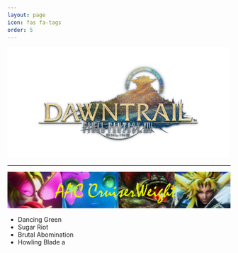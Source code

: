 ```yaml
---
layout: page 
icon: fas fa-tags
order: 5
---
```


![Endwalker](\images\endwalker.png)
***
![AAC Cruiserweight](\images\CruiserWeight.png)

- Dancing Green
- Sugar Riot
- Brutal Abomination
- Howling Blade a




